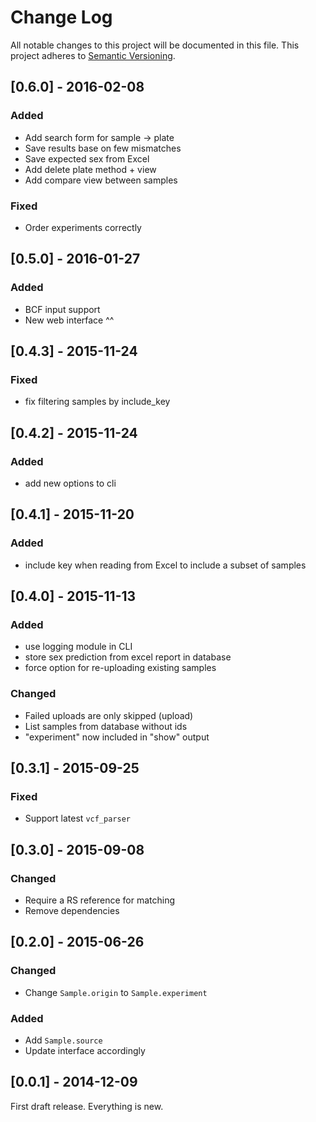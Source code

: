 # Change Log
All notable changes to this project will be documented in this file.
This project adheres to [Semantic Versioning](http://semver.org/).

## [0.6.0] - 2016-02-08
### Added
- Add search form for sample -> plate
- Save results base on few mismatches
- Save expected sex from Excel
- Add delete plate method + view
- Add compare view between samples

### Fixed
- Order experiments correctly

## [0.5.0] - 2016-01-27
### Added
- BCF input support
- New web interface ^^

## [0.4.3] - 2015-11-24
### Fixed
- fix filtering samples by include_key

## [0.4.2] - 2015-11-24
### Added
- add new options to cli

## [0.4.1] - 2015-11-20
### Added
- include key when reading from Excel to include a subset of samples

## [0.4.0] - 2015-11-13
### Added
- use logging module in CLI
- store sex prediction from excel report in database
- force option for re-uploading existing samples

### Changed
- Failed uploads are only skipped (upload)
- List samples from database without ids
- "experiment" now included in "show" output

## [0.3.1] - 2015-09-25
### Fixed
- Support latest `vcf_parser`

## [0.3.0] - 2015-09-08
### Changed
- Require a RS reference for matching
- Remove dependencies

## [0.2.0] - 2015-06-26
### Changed
- Change ``Sample.origin`` to ``Sample.experiment``

### Added
- Add ``Sample.source``
- Update interface accordingly

## [0.0.1] - 2014-12-09
First draft release. Everything is new.
